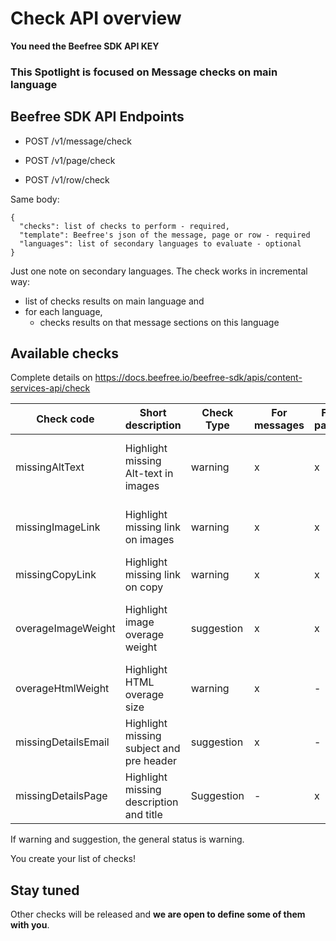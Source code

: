 # Check API overview

**You need the Beefree SDK API KEY**

### This Spotlight is focused on Message checks on main language

## Beefree SDK API Endpoints
- POST /v1/message/check   

- POST /v1/page/check

- POST /v1/row/check

Same body:
```
{
  "checks": list of checks to perform - required,
  "template": Beefree's json of the message, page or row - required
  "languages": list of secondary languages to evaluate - optional
}
```

Just one note on secondary languages. The check works in incremental way:
- list of checks results on main language and 
- for each language, 
  - checks results on that message sections on this language

## Available checks 
 Complete details on https://docs.beefree.io/beefree-sdk/apis/content-services-api/check

| Check code          | Short description                        | Check Type | For messages | For pages | For rows | Widgets checked                    |
| ------------------- | ---------------------------------------- | ---------- | ------------ | --------- | -------- | --------------------------------- |
| missingAltText      | Highlight missing Alt-text in images     | warning    | x            | x         | x        | gif, image, sticker, icon, social |
| missingImageLink    | Highlight missing link on images         | warning    | x            | x         | x        | gif, image, sticker, icon         |
| missingCopyLink     | Highlight missing link on copy           | warning    | x            | x         | x        | button, social, menu              |
| overageImageWeight  | Highlight image overage weight           | suggestion | x            | x         | x        | gif, image, sticker, icon, social |
| overageHtmlWeight   | Highlight HTML overage size              | warning    | x            | -         | -        | -                                 |
| missingDetailsEmail | Highlight missing subject and pre header | suggestion | x            | -         | -        | -                                 |
| missingDetailsPage  | Highlight missing description and title  | Suggestion | -            | x         | -        | -                                 |

If warning and suggestion, the general status is warning.

You create your list of checks!


## Stay tuned
Other checks will be released and **we are open to define some of them with you**.


